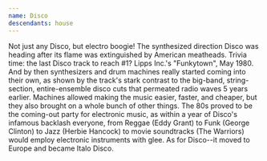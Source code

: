 ```yaml
---
name: Disco
descendants: house
---
```


Not just any Disco, but electro boogie! The synthesized direction Disco
was heading after its flame was extinguished by American meatheads.
Trivia time: the last Disco track to reach #1? Lipps Inc.'s "Funkytown",
May 1980. And by then synthesizers and drum machines really started
coming into their own, as shown by the track's stark contrast to the
big-band, string-section, entire-ensemble disco cuts that permeated
radio waves 5 years earlier. Machines allowed making the music easier,
faster, and cheaper, but they also brought on a whole bunch of other
things. The 80s proved to be the coming-out party for electronic music,
as within a year of Disco's infamous backlash everyone, from Reggae
(Eddy Grant) to Funk (George Clinton) to Jazz (Herbie Hancock) to movie
soundtracks (The Warriors) would employ electronic instruments with
glee. As for Disco--it moved to Europe and became Italo Disco.
